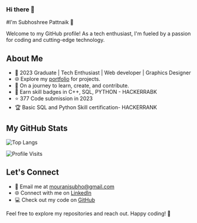 ### Hi there 👋
#I'm Subhoshree Pattnaik 👋

Welcome to my GitHub profile! As a tech enthusiast, I'm fueled by a passion for coding and cutting-edge technology.

## About Me

- 💼 2023 Graduate | Tech Enthusiast | Web developer | Graphics Designer
- 🌐 Explore my [portfolio](https://portfoliosubhoshreepattnaik.000webhostapp.com/) for projects.
- 🚀 On a journey to learn, create, and contribute.
- 🏅 Earn skill badges in C++, SQL, PYTHON - HACKERRABK
- ⭐ 377 Code submission in 2023
- 🏆 Basic SQL  and Python Skill certification- HACKERRANK

## My GitHub Stats

![Top Langs](https://github-readme-stats.vercel.app/api/top-langs/?username=subhoshreep&layout=compact&theme=radical)

![Profile Visits](https://komarev.com/ghpvc/?username=subhoshreep&color=green)

## Let's Connect

- 📧 Email me at [mouranisubho@gmail.com](mailto:mouranisubho@gmail.com)
- 🌐 Connect with me on [LinkedIn](www.linkedin.com/in/subhoshree-pattnaik-7b98471b5)
- 💻 Check out my code on [GitHub](https://github.com/subhoshreep)

Feel free to explore my repositories and reach out. Happy coding! 🚀


<!--
**subhoshreep/subhoshreep** is a ✨ _special_ ✨ repository because its `README.md` (this file) appears on your GitHub profile.

Here are some ideas to get you started:

- 🔭 I’m currently working on ...
- 🌱 I’m currently learning ...
- 👯 I’m looking to collaborate on ...
- 🤔 I’m looking for help with ...
- 💬 Ask me about ...
- 📫 How to reach me: ...
- 😄 Pronouns: ...
- ⚡ Fun fact: ...
-->
